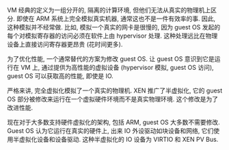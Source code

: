 
VM 经典的定义为一组分开的, 隔离的计算环境, 但他们无法从真实的物理机上区分. 即使在 ARM 系统上完全模拟真实机器, 通常这也不是一件有效率的事. 因此, 这种模拟并不经常做. 比如, 模拟一个真实的网卡是很慢的, 因为 guest OS 发起的每个对模拟寄存器的访问必须在软件上由 hypervisor 处理. 这种处理远比在物理设备上直接访问寄存器更昂贵 (花时间更多).

为了优化性能, 一个通常替代的方案为修改 guest OS. 让 guest OS 意识到它是运行在 VM 上, 通过提供为高性能的虚拟设备 (hypervisor 模拟, guest OS 访问), guest OS 可以获取高的性能, 即使是 IO.

严格来讲, 完全虚拟化模拟了一个真实的物理机. XEN 推广了半虚拟化, 它的 guest OS 部分被修改来运行在一个虚拟硬件环境而不是真实物理环境. 这个修改是为了改进性能.

现在对于大多数支持硬件虚拟化的架构, 包括 ARM, guest OS 大多数不需要修改. Guest OS 认为它运行在真实的硬件上, 出来 IO 外设驱动如块设备和网络, 它们使用半虚拟化设备和设备驱动. 这种半虚拟化的 IO 设备为 VIRTIO 和 XEN PV Bus.
